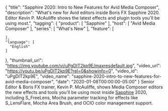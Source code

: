 {
  "title": "Sapphire 2020: Intro to New Features for Avid Media Composer",
  "description": "What's new for Avid editors inside Boris FX Sapphire 2020. Editor Kevin P. McAuliffe shows the latest effects and plugin tools you'll be using most.",
  "tagging": {
    "product": [
      "Sapphire"
    ],
    "host": [
      "Avid Media Composer"
    ],
    "series": [
      "What's New"
    ],
    "feature": [

    ],
    "language": [
      "English"
    ]
  },
  "thumbnail_url": "https://img.youtube.com/vi/uPgDIT2kp9E/maxresdefault.jpg",
  "video_url": "https://youtu.be/uPgDIT2kp9E?rel=0&showinfo=0",
  "video_id": "uPgDIT2kp9E",
  "video_name": "sapphire-2020-intro-to-new-features-for-avid-media-composer",
  "date": "2020-01-08T00:00:00-05:00"
}
Senior Editor & Boris FX trainer, Kevin P. McAuliffe, shows Media Composer editors the new effects and tools you'll be using most inside [Sapphire](https://borisfx.com/products/sapphire/ "Boris FX Sapphire") 2020, including S_FreeLens, Mocha parameter tracking for effects like S_LensFlare, Mocha Area Brush, and OCIO color management support. 
